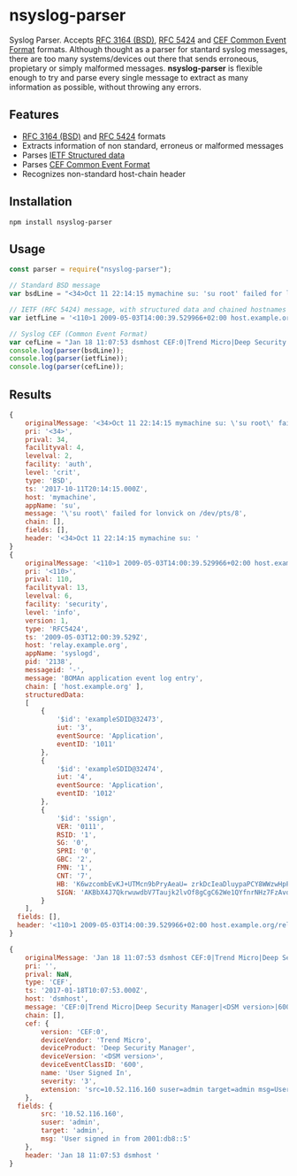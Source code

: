 # nsyslog-parser
Syslog Parser. Accepts [RFC 3164 (BSD)](https://tools.ietf.org/search/rfc3164), [RFC 5424](https://tools.ietf.org/html/rfc5424) and [CEF Common Event Format](https://community.saas.hpe.com/t5/ArcSight-Connectors/ArcSight-Common-Event-Format-CEF-Guide/ta-p/1589306) formats.
Although thought as a parser for stantard syslog messages, there are too many systems/devices out there that sends erroneous, propietary or simply malformed messages. **nsyslog-parser** is flexible enough to try and parse every single message to extract as many information as possible, without throwing any errors.

## Features

* [RFC 3164 (BSD)](https://tools.ietf.org/search/rfc3164) and [RFC 5424](https://tools.ietf.org/html/rfc5424) formats
* Extracts information of non standard, erroneus or malformed messages
* Parses [IETF Structured data](https://tools.ietf.org/html/rfc5424#section-6.3)
* Parses [CEF Common Event Format](https://community.saas.hpe.com/t5/ArcSight-Connectors/ArcSight-Common-Event-Format-CEF-Guide/ta-p/1589306)
* Recognizes non-standard host-chain header

## Installation

    npm install nsyslog-parser

## Usage

```javascript
const parser = require("nsyslog-parser");

// Standard BSD message
var bsdLine = "<34>Oct 11 22:14:15 mymachine su: 'su root' failed for lonvick on /dev/pts/8";

// IETF (RFC 5424) message, with structured data and chained hostnames
var ietfLine = '<110>1 2009-05-03T14:00:39.529966+02:00 host.example.org/relay.example.org syslogd 2138 - [exampleSDID@32473 iut="3" eventSource="Application" eventID="1011"][exampleSDID@32474 iut="4" eventSource="Application" eventID="1012"][ssign VER="0111" RSID="1" SG="0" SPRI="0" GBC="2" FMN="1" CNT="7" HB="K6wzcombEvKJ+UTMcn9bPryAeaU= zrkDcIeaDluypaPCY8WWzwHpPok= zgrWOdpx16ADc7UmckyIFY53icE= XfopJ+S8/hODapiBBCgVQaLqBKg= J67gKMFl/OauTC20ibbydwIlJC8= M5GziVgB6KPY3ERU1HXdSi2vtdw= Wxd/lU7uG/ipEYT9xeqnsfohyH0=" SIGN="AKBbX4J7QkrwuwdbV7Taujk2lvOf8gCgC62We1QYfnrNHz7FzAvdySuMyfM="] BOMAn application event log entry';

// Syslog CEF (Common Event Format)
var cefLine = "Jan 18 11:07:53 dsmhost CEF:0|Trend Micro|Deep Security Manager|<DSM version>|600|User Signed In|3|src=10.52.116.160 suser=admin target=admin msg=User signed in from 2001:db8::5";
console.log(parser(bsdLine));
console.log(parser(ietfLine));
console.log(parser(cefLine));
```

## Results

```javascript
{
	originalMessage: '<34>Oct 11 22:14:15 mymachine su: \'su root\' failed for lonvick on /dev/pts/8',
	pri: '<34>',
	prival: 34,
	facilityval: 4,
	levelval: 2,
	facility: 'auth',
	level: 'crit',
	type: 'BSD',
	ts: '2017-10-11T20:14:15.000Z',
	host: 'mymachine',
	appName: 'su',
	message: '\'su root\' failed for lonvick on /dev/pts/8',
	chain: [],
	fields: [],
	header: '<34>Oct 11 22:14:15 mymachine su: '
}
{
	originalMessage: '<110>1 2009-05-03T14:00:39.529966+02:00 host.example.org/relay.example.org syslogd 2138 - [exampleSDID@32473 iut="3" eventSource="Application" eventID="1011"][exampleSDID@32474 iut="4" eventSource="Application" eventID="1012"][ssign VER="0111" RSID="1" SG="0" SPRI="0" GBC="2" FMN="1" CNT="7" HB="K6wzcombEvKJ+UTMcn9bPryAeaU= zrkDcIeaDluypaPCY8WWzwHpPok= zgrWOdpx16ADc7UmckyIFY53icE= XfopJ+S8/hODapiBBCgVQaLqBKg= J67gKMFl/OauTC20ibbydwIlJC8= M5GziVgB6KPY3ERU1HXdSi2vtdw= Wxd/lU7uG/ipEYT9xeqnsfohyH0=" SIGN="AKBbX4J7Qkrwu wdbV7Taujk2lvOf8gCgC62We1QYfnrNHz7FzAvdySuMyfM="] BOMAn application event log entry',
	pri: '<110>',
	prival: 110,
	facilityval: 13,
	levelval: 6,
	facility: 'security',
	level: 'info',
	version: 1,
	type: 'RFC5424',
	ts: '2009-05-03T12:00:39.529Z',
	host: 'relay.example.org',
	appName: 'syslogd',
	pid: '2138',
	messageid: '-',
	message: 'BOMAn application event log entry',
	chain: [ 'host.example.org' ],
	structuredData:
	[
		{
			'$id': 'exampleSDID@32473',
			iut: '3',
			eventSource: 'Application',
			eventID: '1011'
		},
		{
			'$id': 'exampleSDID@32474',
			iut: '4',
			eventSource: 'Application',
			eventID: '1012'
		},
		{
			'$id': 'ssign',
			VER: '0111',
			RSID: '1',
			SG: '0',
			SPRI: '0',
			GBC: '2',
			FMN: '1',
			CNT: '7',
			HB: 'K6wzcombEvKJ+UTMcn9bPryAeaU= zrkDcIeaDluypaPCY8WWzwHpPok= zgrWOdpx16ADc7UmckyIFY53icE= XfopJ+S8/hODapiBBCgVQaLqBKg= J67gKMFl/OauTC20ibbydwIlJC8= M5GziVgB6KPY3ERU1HXdSi2 vtdw= Wxd/lU7uG/ipEYT9xeqnsfohyH0=',
			SIGN: 'AKBbX4J7QkrwuwdbV7Taujk2lvOf8gCgC62We1QYfnrNHz7FzAvdySuMyfM='
		}
	],
  fields: [],
  header: '<110>1 2009-05-03T14:00:39.529966+02:00 host.example.org/relay.example.org syslogd 2138 - [exampleSDID@32473 iut="3" eventSource="Application" eventID="1011"][exampleSDID@32474 iut="4" eventSource="Application" eventID="1012"][ssign VER="0111" RSID="1" SG="0" SPRI="0" GBC="2" FMN="1" CNT="7" HB="K6wzcombEvKJ+UTMcn9bPryAeaU= zrkDcIeaDluypaPCY8WWzwHpPok= zgrWOdpx16ADc7UmckyIFY53icE= XfopJ+S8/hODapiBBCgVQaLqBKg= J67gKMFl/OauTC20ibbydwIlJC8= M5GziVgB6KPY3ERU1HXdSi2vtdw= Wxd/lU7uG/ipEYT9xeqnsfohyH0=" SIGN="AKBbX4J7QkrwuwdbV7Tauj k2lvOf8gCgC62We1QYfnrNHz7FzAvdySuMyfM="]'
}

{
	originalMessage: 'Jan 18 11:07:53 dsmhost CEF:0|Trend Micro|Deep Security Manager|<DSM version>|600|User Signed In|3|src=10.52.116.160 suser=admin target=admin msg=User signed in from 2001:db8::5',
	pri: '',
	prival: NaN,
	type: 'CEF',
	ts: '2017-01-18T10:07:53.000Z',
	host: 'dsmhost',
	message: 'CEF:0|Trend Micro|Deep Security Manager|<DSM version>|600|User Signed In|3|src=10.52.116.160 suser=admin target=admin msg=User signed in from 2001:db8::5',
	chain: [],
	cef: {
		version: 'CEF:0',
		deviceVendor: 'Trend Micro',
		deviceProduct: 'Deep Security Manager',
		deviceVersion: '<DSM version>',
		deviceEventClassID: '600',
		name: 'User Signed In',
		severity: '3',
		extension: 'src=10.52.116.160 suser=admin target=admin msg=User signed in from 2001:db8::5'
	},
  fields: {
		src: '10.52.116.160',
		suser: 'admin',
		target: 'admin',
		msg: 'User signed in from 2001:db8::5'
	},
	header: 'Jan 18 11:07:53 dsmhost '
}
```
